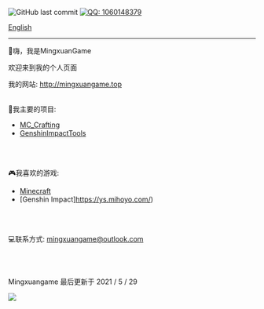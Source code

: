 ![GitHub last commit](https://img.shields.io/github/last-commit/MingxuanGame/MingxuanGame)
[![QQ: 1060148379](https://img.shields.io/badge/QQ-1060148379-blue)](tencent://AddContact/?fromId=45&fromSubId=1&subcmd=all&uin=1060148379&website=www.oicqzone.com)

[English](README.md)

------



👏嗨，我是MingxuanGame

欢迎来到我的个人页面

我的网站: http://mingxuangame.top
<br><br>



🎨我主要的项目:

* [MC_Crafting](https://github.com/MingxuanGame/MC_Crafting)
* [GenshinImpactTools](https://github.com/MingxuanGame/GenshinImpactTools)

<br><br>



🎮我喜欢的游戏:
* [Minecraft](https://minecraft.net)
* [Genshin Impact]https://ys.mihoyo.com/)

<br><br>


💻联系方式: mingxuangame@outlook.com

<br><br>



Mingxuangame 最后更新于 2021 / 5 / 29

<a href="#">
  <img src="https://github-readme-stats.vercel.app/api?username=MingxuanGame&show_icons=true&count_private=true" />
</a>
